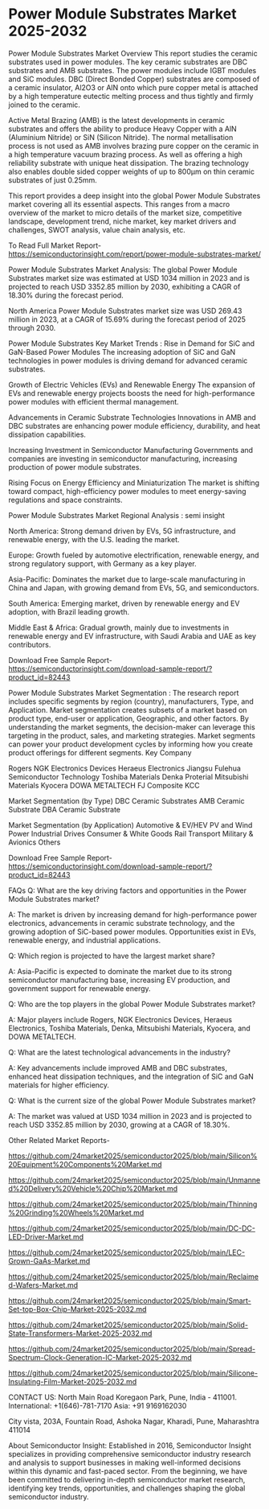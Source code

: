<h1>Power Module Substrates Market 2025-2032</h1>
Power Module Substrates Market Overview
This report studies the ceramic substrates used in power modules. The key ceramic substrates are DBC substrates and AMB substrates. The power modules include IGBT modules and SiC modules. DBC (Direct Bonded Copper) substrates are composed of a ceramic insulator, Al2O3 or AlN onto which pure copper metal is attached by a high temperature eutectic melting process and thus tightly and firmly joined to the ceramic.

Active Metal Brazing (AMB) is the latest developments in ceramic substrates and offers the ability to produce Heavy Copper with a AlN (Aluminium Nitride) or SiN (Silicon Nitride). The normal metallisation process is not used as AMB involves brazing pure copper on the ceramic in a high temperature vacuum brazing process. As well as offering a high reliability substrate with unique heat dissipation. The brazing technology also enables double sided copper weights of up to 800μm on thin ceramic substrates of just 0.25mm.

This report provides a deep insight into the global Power Module Substrates market covering all its essential aspects. This ranges from a macro overview of the market to micro details of the market size, competitive landscape, development trend, niche market, key market drivers and challenges, SWOT analysis, value chain analysis, etc.

To Read Full Market Report-
https://semiconductorinsight.com/report/power-module-substrates-market/

Power Module Substrates Market Analysis:
The global Power Module Substrates market size was estimated at USD 1034 million in 2023 and is projected to reach USD 3352.85 million by 2030, exhibiting a CAGR of 18.30% during the forecast period.

North America Power Module Substrates market size was USD 269.43 million in 2023, at a CAGR of 15.69% during the forecast period of 2025 through 2030.

Power Module Substrates Key Market Trends :
Rise in Demand for SiC and GaN-Based Power Modules
The increasing adoption of SiC and GaN technologies in power modules is driving demand for advanced ceramic substrates.

Growth of Electric Vehicles (EVs) and Renewable Energy
The expansion of EVs and renewable energy projects boosts the need for high-performance power modules with efficient thermal management.

Advancements in Ceramic Substrate Technologies
Innovations in AMB and DBC substrates are enhancing power module efficiency, durability, and heat dissipation capabilities.

Increasing Investment in Semiconductor Manufacturing
Governments and companies are investing in semiconductor manufacturing, increasing production of power module substrates.

Rising Focus on Energy Efficiency and Miniaturization
The market is shifting toward compact, high-efficiency power modules to meet energy-saving regulations and space constraints.

Power Module Substrates Market Regional Analysis :
semi insight

North America:
Strong demand driven by EVs, 5G infrastructure, and renewable energy, with the U.S. leading the market.

Europe:
Growth fueled by automotive electrification, renewable energy, and strong regulatory support, with Germany as a key player.

Asia-Pacific:
Dominates the market due to large-scale manufacturing in China and Japan, with growing demand from EVs, 5G, and semiconductors.

South America:
Emerging market, driven by renewable energy and EV adoption, with Brazil leading growth.

Middle East & Africa:
Gradual growth, mainly due to investments in renewable energy and EV infrastructure, with Saudi Arabia and UAE as key contributors.

Download Free Sample Report-
https://semiconductorinsight.com/download-sample-report/?product_id=82443

Power Module Substrates Market Segmentation :
The research report includes specific segments by region (country), manufacturers, Type, and Application. Market segmentation creates subsets of a market based on product type, end-user or application, Geographic, and other factors. By understanding the market segments, the decision-maker can leverage this targeting in the product, sales, and marketing strategies. Market segments can power your product development cycles by informing how you create product offerings for different segments.
Key Company

Rogers
NGK Electronics Devices
Heraeus Electronics
Jiangsu Fulehua Semiconductor Technology
Toshiba Materials
Denka
Proterial
Mitsubishi Materials
Kyocera
DOWA METALTECH
FJ Composite
KCC

Market Segmentation (by Type)
DBC Ceramic Substrates
AMB Ceramic Substrate
DBA Ceramic Substrate

Market Segmentation (by Application)
Automotive & EV/HEV
PV and Wind Power
Industrial Drives
Consumer & White Goods
Rail Transport
Military & Avionics
Others

Download Free Sample Report-
https://semiconductorinsight.com/download-sample-report/?product_id=82443

FAQs
Q: What are the key driving factors and opportunities in the Power Module Substrates market?

A: The market is driven by increasing demand for high-performance power electronics, advancements in ceramic substrate technology, and the growing adoption of SiC-based power modules. Opportunities exist in EVs, renewable energy, and industrial applications.

Q: Which region is projected to have the largest market share?

A: Asia-Pacific is expected to dominate the market due to its strong semiconductor manufacturing base, increasing EV production, and government support for renewable energy.

Q: Who are the top players in the global Power Module Substrates market?

A: Major players include Rogers, NGK Electronics Devices, Heraeus Electronics, Toshiba Materials, Denka, Mitsubishi Materials, Kyocera, and DOWA METALTECH.

Q: What are the latest technological advancements in the industry?

A: Key advancements include improved AMB and DBC substrates, enhanced heat dissipation techniques, and the integration of SiC and GaN materials for higher efficiency.

Q: What is the current size of the global Power Module Substrates market?

A: The market was valued at USD 1034 million in 2023 and is projected to reach USD 3352.85 million by 2030, growing at a CAGR of 18.30%.

Other Related Market Reports-

https://github.com/24market2025/semiconductor2025/blob/main/Silicon%20Equipment%20Components%20Market.md

https://github.com/24market2025/semiconductor2025/blob/main/Unmanned%20Delivery%20Vehicle%20Chip%20Market.md

https://github.com/24market2025/semiconductor2025/blob/main/Thinning%20Grinding%20Wheels%20Market.md

https://github.com/24market2025/semiconductor2025/blob/main/DC-DC-LED-Driver-Market.md

https://github.com/24market2025/semiconductor2025/blob/main/LEC-Grown-GaAs-Market.md

https://github.com/24market2025/semiconductor2025/blob/main/Reclaimed-Wafers-Market.md

https://github.com/24market2025/semiconductor2025/blob/main/Smart-Set-top-Box-Chip-Market-2025-2032.md

https://github.com/24market2025/semiconductor2025/blob/main/Solid-State-Transformers-Market-2025-2032.md

https://github.com/24market2025/semiconductor2025/blob/main/Spread-Spectrum-Clock-Generation-IC-Market-2025-2032.md

https://github.com/24market2025/semiconductor2025/blob/main/Silicone-Insulating-Film-Market-2025-2032.md

CONTACT US:
North Main Road Koregaon Park, Pune, India - 411001.
International: +1(646)-781-7170
Asia: +91 9169162030

City vista, 203A, Fountain Road, Ashoka Nagar, Kharadi, Pune, Maharashtra 411014

About Semiconductor Insight:
Established in 2016, Semiconductor Insight specializes in providing comprehensive semiconductor industry research and analysis to support businesses in making well-informed decisions within this dynamic and fast-paced sector. From the beginning, we have been committed to delivering in-depth semiconductor market research, identifying key trends, opportunities, and challenges shaping the global semiconductor industry.
